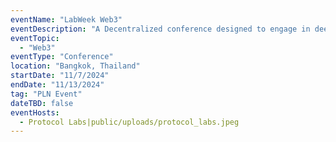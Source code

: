 ```yaml
---
eventName: "LabWeek Web3"
eventDescription: "A Decentralized conference designed to engage in deep conversations and make connections to drive real progress."
eventTopic: 
  - "Web3"
eventType: "Conference"
location: "Bangkok, Thailand"
startDate: "11/7/2024"
endDate: "11/13/2024"
tag: "PLN Event"
dateTBD: false
eventHosts:
  - Protocol Labs|public/uploads/protocol_labs.jpeg
---
```

